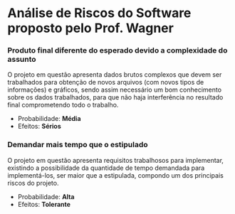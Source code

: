 # Análise de Riscos do Software proposto pelo Prof. Wagner


### Produto final diferente do esperado devido a complexidade do assunto
O projeto em questão apresenta dados brutos complexos que devem ser trabalhados para obtenção de novos arquivos (com novos tipos de informações) e gráficos, sendo assim necessário um bom conhecimento sobre os dados trabalhados, para que não haja interferência no resultado final comprometendo todo o trabalho.
- Probabilidade: **Média**
- Efeitos: **Sérios**

### Demandar mais tempo que o estipulado
O projeto em questão apresenta requisitos trabalhosos para implementar, existindo a possibilidade da quantidade de tempo demandada para implementá-los, ser maior que a estipulada, compondo um dos principais riscos do projeto.
- Probabilidade: **Alta**
- Efeitos: **Tolerante**
